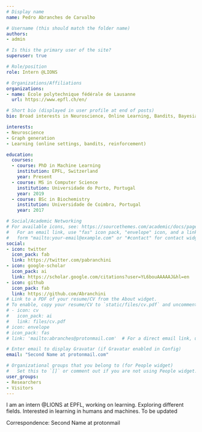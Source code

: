 ```yaml
---
# Display name
name: Pedro Abranches de Carvalho

# Username (this should match the folder name)
authors:
- admin

# Is this the primary user of the site?
superuser: true

# Role/position
role: Intern @LIONS

# Organizations/Affiliations
organizations:
- name: École polytechnique fédérale de Lausanne
  url: https://www.epfl.ch/en/

# Short bio (displayed in user profile at end of posts)
bio: Broad interests in Neuroscience, Online Learning, Bandits, Bayesian settings, Reinforcement Learning. New interest in graphs and optimal transport.

interests:
- Neuroscience
- Graph generation
- Learning (online settings, bandits, reinforcement)

education:
  courses:
  - course: PhD in Machine Learning
    institution: EPFL, Switzerland
    year: Present
  - course: MS in Computer Science
    institution: Universidade do Porto, Portugal
    year: 2019
  - course: BSc in Biochemistry
    institution: Universidade de Coimbra, Portugal
    year: 2017

# Social/Academic Networking
# For available icons, see: https://sourcethemes.com/academic/docs/page-builder/#icons
#   For an email link, use "fas" icon pack, "envelope" icon, and a link in the
#   form "mailto:your-email@example.com" or "#contact" for contact widget.
social:
- icon: twitter
  icon_pack: fab
  link: https://twitter.com/pabranchini
- icon: google-scholar
  icon_pack: ai
  link: https://scholar.google.com/citations?user=YL6bouAAAAAJ&hl=en
- icon: github
  icon_pack: fab
  link: https://github.com/Abranchini
# Link to a PDF of your resume/CV from the About widget.
# To enable, copy your resume/CV to `static/files/cv.pdf` and uncomment the lines below.
# - icon: cv
#   icon_pack: ai
#   link: files/cv.pdf
# icon: envelope
# icon_pack: fas
# link: 'mailto:abranches@protonmail.com'  # For a direct email link, use "mailto:abranches@protonmail.com".

# Enter email to display Gravatar (if Gravatar enabled in Config)
email: "Second Name at protonmail.com"

# Organizational groups that you belong to (for People widget)
#   Set this to `[]` or comment out if you are not using People widget.
user_groups:
- Researchers
- Visitors
---
```


I am an intern @LIONS at EPFL, working on learning. Exploring different fields.
Interested in learning in humans and machines. To be updated

Correspondence: Second Name at protonmail
